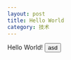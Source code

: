 ```yaml
---
layout: post
title: Hello World
category: 技术
---
```

Hello World!
<input type="button" value="asd" />
